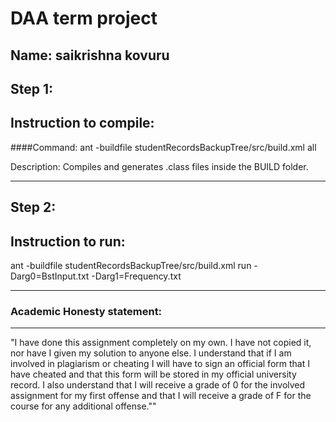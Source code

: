# DAA term project

## Name: saikrishna kovuru

## Step 1:

## Instruction to compile:

####Command: ant -buildfile studentRecordsBackupTree/src/build.xml all

Description: Compiles and generates .class files inside the BUILD folder.

---

## Step 2:

## Instruction to run:

ant -buildfile studentRecordsBackupTree/src/build.xml run -Darg0=BstInput.txt -Darg1=Frequency.txt

---

### Academic Honesty statement:

---

"I have done this assignment completely on my own. I have not copied
it, nor have I given my solution to anyone else. I understand that if
I am involved in plagiarism or cheating I will have to sign an
official form that I have cheated and that this form will be stored in
my official university record. I also understand that I will receive a
grade of 0 for the involved assignment for my first offense and that I
will receive a grade of F for the course for any additional
offense.""
